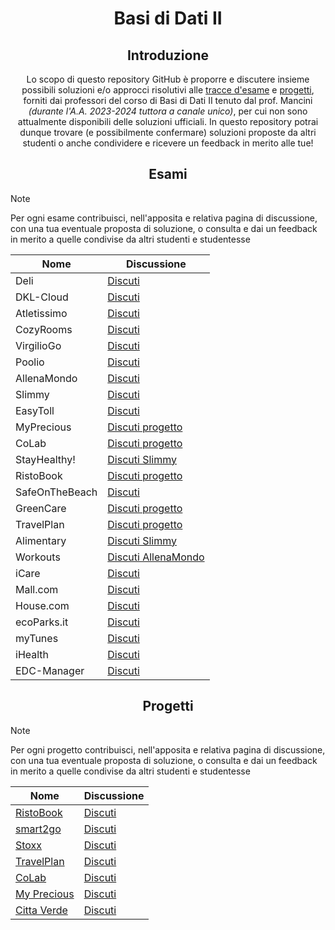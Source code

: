 <p align="center">
  <h1 align="center">Basi di Dati II</h1>
</p>
<div align="center">

## Introduzione
Lo scopo di questo repository GitHub è proporre e discutere insieme possibili soluzioni e/o approcci risolutivi alle [tracce d'esame](https://github.com/sapienzastudentsnetwork/basi-di-dati-2/discussions/categories/esami) e [progetti](https://github.com/sapienzastudentsnetwork/basi-di-dati-2/discussions/categories/progetti), forniti dai professori del corso di Basi di Dati II tenuto dal prof. Mancini _(durante l'A.A. 2023-2024 tuttora a canale unico)_, per cui non sono attualmente disponibili delle soluzioni ufficiali. In questo repository potrai dunque trovare (e possibilmente confermare) soluzioni proposte da altri studenti o anche condividere e ricevere un feedback in merito alle tue!

## Esami
</div>

> [!NOTE]
> Per ogni esame contribuisci, nell'apposita e relativa pagina di discussione, con una tua eventuale proposta di soluzione, o consulta e dai un feedback in merito a quelle condivise da altri studenti e studentesse

<div align="center">

| Nome | Discussione |
|------|-------|
| Deli | [Discuti](https://github.com/sapienzastudentsnetwork/bdii2223/discussions/51) |
| DKL-Cloud | [Discuti](https://github.com/sapienzastudentsnetwork/bdii2223/discussions/50) |
| Atletissimo | [Discuti](https://github.com/sapienzastudentsnetwork/bdii2223/discussions/49) |
| CozyRooms | [Discuti](https://github.com/sapienzastudentsnetwork/bdii2223/discussions/47) |
| VirgilioGo | [Discuti](https://github.com/sapienzastudentsnetwork/bdii2223/discussions/44) |
| Poolio | [Discuti](https://github.com/sapienzastudentsnetwork/bdii2223/discussions/43) |
| AllenaMondo | [Discuti](https://github.com/sapienzastudentsnetwork/bdii2223/discussions/34) |
| Slimmy | [Discuti](https://github.com/sapienzastudentsnetwork/bdii2223/discussions/33) |
| EasyToll | [Discuti](https://github.com/sapienzastudentsnetwork/bdii2223/discussions/42) |
| MyPrecious | [Discuti progetto](https://github.com/sapienzastudentsnetwork/bdii2223/discussions/32) |
| CoLab | [Discuti progetto](https://github.com/sapienzastudentsnetwork/bdii2223/discussions/31) |
| StayHealthy! | [Discuti Slimmy](https://github.com/sapienzastudentsnetwork/bdii2223/discussions/33) |
| RistoBook | [Discuti progetto](https://github.com/sapienzastudentsnetwork/bdii2223/discussions/46) |
| SafeOnTheBeach | [Discuti](https://github.com/sapienzastudentsnetwork/bdii2223/discussions/45) |
| GreenCare | [Discuti progetto](https://github.com/sapienzastudentsnetwork/bdii2223/discussions/27) |
| TravelPlan | [Discuti progetto](https://github.com/sapienzastudentsnetwork/bdii2223/discussions/30) |
| Alimentary | [Discuti Slimmy](https://github.com/sapienzastudentsnetwork/bdii2223/discussions/33) |
| Workouts | [Discuti AllenaMondo](https://github.com/sapienzastudentsnetwork/bdii2223/discussions/34) |
| iCare | [Discuti](https://github.com/sapienzastudentsnetwork/bdii2223/discussions/41) |
| Mall.com | [Discuti](https://github.com/sapienzastudentsnetwork/bdii2223/discussions/40) |
| House.com | [Discuti](https://github.com/sapienzastudentsnetwork/bdii2223/discussions/39) |
| ecoParks.it | [Discuti](https://github.com/sapienzastudentsnetwork/bdii2223/discussions/38) |
| myTunes | [Discuti](https://github.com/sapienzastudentsnetwork/bdii2223/discussions/37) |
| iHealth | [Discuti](https://github.com/sapienzastudentsnetwork/bdii2223/discussions/36) |
| EDC-Manager | [Discuti](https://github.com/sapienzastudentsnetwork/bdii2223/discussions/35) |

## Progetti
</div>

> [!NOTE]
> Per ogni progetto contribuisci, nell'apposita e relativa pagina di discussione, con una tua eventuale proposta di soluzione, o consulta e dai un feedback in merito a quelle condivise da altri studenti e studentesse

<div align="center">

| Nome | Discussione |
|------|-------|
| [RistoBook](http://tmancini.di.uniroma1.it/index.php?page=teaching.bd2.materiale&folder=/Progetti/P.20220506%20-%20RistoBook) | [Discuti](https://github.com/sapienzastudentsnetwork/bdii2223/discussions/46) |
| [smart2go](http://tmancini.di.uniroma1.it/index.php?page=teaching.bd2.materiale&folder=/Progetti/P.20170606%20-%20smart2go) | [Discuti](https://github.com/sapienzastudentsnetwork/bdii2223/discussions/28) |
| [Stoxx](http://tmancini.di.uniroma1.it/index.php?page=teaching.bd2.materiale&folder=/Progetti/P.20160519%20-%20Stoxx) | [Discuti](https://github.com/sapienzastudentsnetwork/bdii2223/discussions/29) |
| [TravelPlan](http://tmancini.di.uniroma1.it/index.php?page=teaching.bd2.materiale&folder=/Progetti/P.20220608%20-%20TravelPlan) | [Discuti](https://github.com/sapienzastudentsnetwork/bdii2223/discussions/30) |
| [CoLab](http://tmancini.di.uniroma1.it/index.php?page=teaching.bd2.materiale&folder=/Progetti/P.20220610%20-%20CoLab) | [Discuti](https://github.com/sapienzastudentsnetwork/bdii2223/discussions/31) |
| [My Precious](http://tmancini.di.uniroma1.it/index.php?page=teaching.bd2.materiale&folder=/Progetti/P.20220909%20-%20My%20Precious) | [Discuti](https://github.com/sapienzastudentsnetwork/bdii2223/discussions/32) |
| [Citta Verde](http://tmancini.di.uniroma1.it/index.php?page=teaching.bd2.materiale&folder=/Progetti/P.20220701%20-%20Citt%C3%A0%20Verde) | [Discuti](https://github.com/sapienzastudentsnetwork/bdii2223/discussions/27) |

</div>
